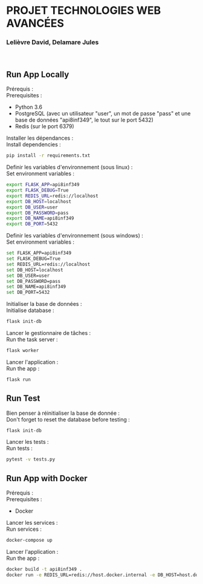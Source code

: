 # PROJET TECHNOLOGIES WEB AVANCÉES
### Lelièvre David, Delamare Jules
<br />

## Run App Locally

Prérequis :<br />
Prerequisites :
- Python 3.6
- PostgreSQL (avec un utilisateur "user", un mot de passe "pass" et une base de données "api8inf349", le tout sur le port 5432)
- Redis (sur le port 6379)

Installer les dépendances :<br />
Install dependencies :
```sh
pip install -r requirements.txt
```
Definir les variables d'environnement (sous linux) :<br />
Set environment variables :
```sh
export FLASK_APP=api8inf349
export FLASK_DEBUG=True
export REDIS_URL=redis://localhost
export DB_HOST=localhost
export DB_USER=user
export DB_PASSWORD=pass
export DB_NAME=api8inf349
export DB_PORT=5432
```
Definir les variables d'environnement (sous windows) :<br />
Set environment variables :
```sh
set FLASK_APP=api8inf349
set FLASK_DEBUG=True
set REDIS_URL=redis://localhost
set DB_HOST=localhost
set DB_USER=user
set DB_PASSWORD=pass
set DB_NAME=api8inf349
set DB_PORT=5432
```

Initialiser la base de données : <br />
Initialise database :
```sh
flask init-db 
```

Lancer le gestionnaire de tâches :<br />
Run the task server :
```sh
flask worker
```
Lancer l'application :<br />
Run the app :
```sh
flask run
```
## Run Test 
Bien penser à réinitialiser la base de donnée :<br />
Don't forget to reset the database before testing :
```sh
flask init-db 
```

Lancer les tests :<br />
Run tests :
```sh
pytest -v tests.py
```

## Run App with Docker
Prérequis :<br />
Prerequisites :
- Docker

Lancer les services :<br />
Run services :
```sh
docker-compose up
```
Lancer l'application :<br />
Run the app :
```sh
docker build -t api8inf349 .
docker run -e REDIS_URL=redis://host.docker.internal -e DB_HOST=host.docker.internal -e DB_USER=user -e DB_PASSWORD=pass -e DB_NAME=api8inf349 -e DB_PORT=5432 -p 5000:5000 api8inf349
```


